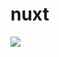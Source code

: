 ---
---
<NovaMantis></NovaMantis>

# nuxt

<img src="/imgs/nuxt.png" class="pt-[20px] w-[600px] mx-auto">

<!--
what is nuxt
- it's a meta framework built ontop of vue
- so if you alredy know vue then nuxt is an easy transition
- it's like react has next.js
- vue has nuxt

key
- universal rendering, by default
- that is rendering content server side
- and then the page acts like a spa with a client side router
-->

